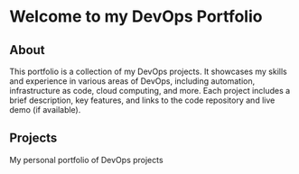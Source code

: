 # Welcome to my DevOps Portfolio
## About
This portfolio is a collection of my DevOps projects. It showcases my skills and experience in various areas of DevOps, including automation, infrastructure as code, cloud computing, and more. Each project includes a brief description, key features, and links to the code repository and live demo (if available). 

## Projects

My personal portfolio of DevOps projects
